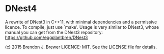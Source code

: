 DNest4
======

A rewrite of DNest3 in C++11, with minimal dependencies
and a permissive licence. To compile, just use `make'.
Usage is very similar to DNest3, whose manual you can get
from the DNest3 repository: https://github.com/eggplantbren/DNest3

(c) 2015 Brendon J. Brewer
LICENCE: MIT.
See the LICENSE file for details.


